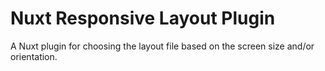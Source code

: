 # Nuxt Responsive Layout Plugin

A Nuxt plugin for choosing the layout file based on the screen size and/or orientation.
